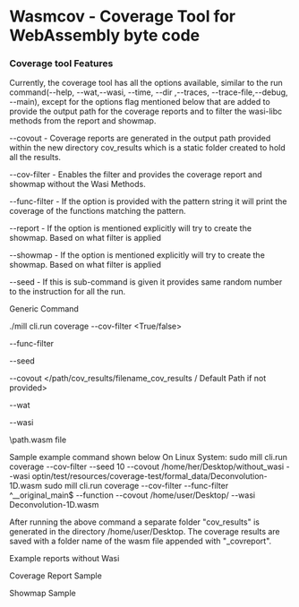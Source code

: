 
# Wasmcov - Coverage Tool for WebAssembly byte code
### Coverage tool Features

Currently, the coverage tool has all the options available, similar to the run command(--help, --wat,--wasi, --time, --dir ,--traces, --trace-file,--debug, --main), except for the options flag mentioned below that are added to provide the output path for the coverage reports and to filter the wasi-libc methods from the report and showmap.

--covout <PATH> - Coverage reports are generated in the output path provided within the new directory cov_results which is a static folder created to hold all the results.

--cov-filter - Enables the filter and provides the coverage report and showmap without the Wasi Methods.

--func-filter <pattern> - If the option is provided with the pattern string it will print the coverage of the functions matching the pattern.

--report - If the option is mentioned explicitly will try to create the showmap. Based on what filter is applied

--showmap - If the option is mentioned explicitly will try to create the showmap. Based on what filter is applied

--seed - If this is sub-command is given it provides same random number to the instruction for all the run.

Generic Command

./mill cli.run coverage 
--cov-filter <True/false> <br /> 

--func-filter <String pattern>

--seed <Integer value>

--covout </path/cov_results/filename_cov_results / Default Path if not provided> <br /> 

--wat<if executing coverage on wat> <br /> 

--wasi <if the wasm file uses wasi-libc functions> <br /> 

\path\.wasm file<Wasm or Wat file path> <br /> 

Sample example command shown below
On Linux System:
sudo mill cli.run coverage --cov-filter --seed 10 --covout /home/her/Desktop/without_wasi --wasi optin/test/resources/coverage-test/formal_data/Deconvolution-1D.wasm 
sudo mill cli.run coverage --cov-filter --func-filter ^__original_main$ --function --covout /home/user/Desktop/ --wasi Deconvolution-1D.wasm

After running the above command a separate folder "cov_results" is generated in the directory /home/user/Desktop. The coverage results are saved with a folder name of the wasm file appended with "_covreport". 


Example reports without Wasi

Coverage Report Sample

Showmap Sample
